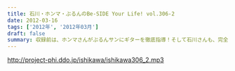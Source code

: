 ```yaml
---
title: 石川・ホンマ・ぶるんのBe-SIDE Your Life! vol.306-2
date: 2012-03-16
tags: ['2012年', '2012年03月']
draft: false
summary: 収録前は、ホンマさんがぶるんサンにギターを徹底指導！そして石川さんも、完全ギタリスト宣言！？バンドやろうぜ！ＮＡＭＡＥ
---
```


http://project-phi.ddo.jp/ishikawa/ishikawa306_2.mp3
